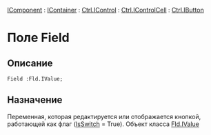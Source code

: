 ﻿---
Link: .Ctrl.IButton.@Field
---

[IComponent](topic:Com.Custom.ComClasses.IComponent.Default) :
[IContainer](topic:Com.Custom.ComClasses.IContainer.Default) :
[Ctrl.IControl](topic:Com.Custom.ComClasses.Ctrl.IControl.Default) :
[Ctrl.IControlCell](topic:Com.Custom.ComClasses.Ctrl.IControlCell.Default) :
[Ctrl.IButton](Default)

# Поле Field

## Описание

    Field :Fld.IValue;

## Назначение

Переменная, которая редактируется или отображается кнопкой, работающей как флаг
([IsSwitch](topic:.Custom.ComClasses.Ctrl.IButton.IsSwitch) = True).
Объект класса [Fld.IValue](topic:.Custom.ComClasses.Fld.IValue.Default)